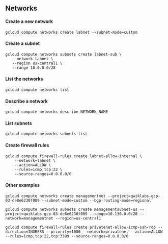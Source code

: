 ## Networks

#### Create a new network
```
gcloud compute networks create labnet --subnet-mode=custom
```

#### Create a subnet
```
gcloud compute networks subnets create labnet-sub \
   --network labnet \
   --region us-central1 \
   --range 10.0.0.0/28
```

#### List the networks
```
gcloud compute networks list
```

#### Describe a network
```
gcloud compute networks describe NETWORK_NAME
```

#### List subnets
```
gcloud compute networks subnets list
```

#### Create firewall rules
```
gcloud compute firewall-rules create labnet-allow-internal \
	--network=labnet \
	--action=ALLOW \
	--rules=icmp,tcp:22 \
	--source-ranges=0.0.0.0/0
```

#### Other examples
```
gcloud compute networks create managementnet --project=qwiklabs-gcp-03-de8e6230f009 --subnet-mode=custom --bgp-routing-mode=regional

gcloud compute networks subnets create managementsubnet-us --project=qwiklabs-gcp-03-de8e6230f009 --range=10.130.0.0/20 --network=managementnet --region=us-central1
```

```
gcloud compute firewall-rules create privatenet-allow-icmp-ssh-rdp --direction=INGRESS --priority=1000 --network=privatenet --action=ALLOW --rules=icmp,tcp:22,tcp:3389 --source-ranges=0.0.0.0/0



```